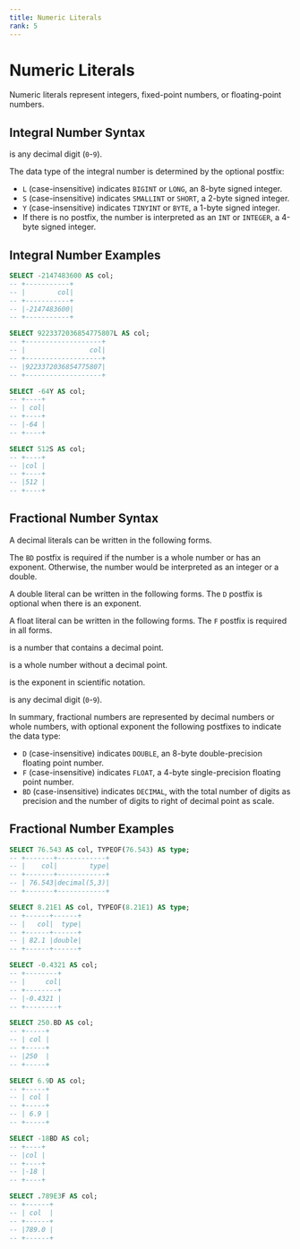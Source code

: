 ```yaml
---
title: Numeric Literals
rank: 5
---
```


# Numeric Literals

Numeric literals represent integers, fixed-point numbers, or floating-point numbers.

## Integral Number Syntax

<SyntaxBlock>
  <SyntaxText raw="['+'|'-']<digit>+['L'|'S'|'Y']" />
</SyntaxBlock>

<code><SyntaxText raw="<digit>" /></code> is any decimal digit (`0`-`9`).

The data type of the integral number is determined by the optional postfix:

- `L` (case-insensitive) indicates `BIGINT` or `LONG`, an 8-byte signed integer.
- `S` (case-insensitive) indicates `SMALLINT` or `SHORT`, a 2-byte signed integer.
- `Y` (case-insensitive) indicates `TINYINT` or `BYTE`, a 1-byte signed integer.
- If there is no postfix, the number is interpreted as an `INT` or `INTEGER`, a 4-byte signed integer.

## Integral Number Examples

```sql
SELECT -2147483600 AS col;
-- +-----------+
-- |        col|
-- +-----------+
-- |-2147483600|
-- +-----------+

SELECT 9223372036854775807L AS col;
-- +-------------------+
-- |                col|
-- +-------------------+
-- |9223372036854775807|
-- +-------------------+

SELECT -64Y AS col;
-- +----+
-- | col|
-- +----+
-- |-64 |
-- +----+

SELECT 512S AS col;
-- +----+
-- |col |
-- +----+
-- |512 |
-- +----+
```

## Fractional Number Syntax

A decimal literals can be written in the following forms.

<SyntaxBlock>
  <SyntaxText raw="<decimal>" />
  <SyntaxText raw="<decimal>[<exponent>]'BD'" />
  <SyntaxText raw="<whole>[<exponent>]'BD'" />
</SyntaxBlock>

The `BD` postfix is required if the number is a whole number or has an exponent. Otherwise, the number would be interpreted as an integer or a double.

A double literal can be written in the following forms.
The `D` postfix is optional when there is an exponent.

<SyntaxBlock>
  <SyntaxText raw="(<decimal>|<whole>)'D'" />
  <SyntaxText raw="(<decimal>|<whole>)<exponent>['D']" />
</SyntaxBlock>

A float literal can be written in the following forms.
The `F` postfix is required in all forms.

<SyntaxBlock>
  <SyntaxText raw="(<decimal>|<whole>)'F'" />
  <SyntaxText raw="(<decimal>|<whole>)<exponent>'F'" />
</SyntaxBlock>

<code><SyntaxText raw="<decimal>" /></code> is a number that contains a
decimal point.

<SyntaxBlock>
  <SyntaxText raw="['+'|'-']<digit>+'.'" />
  <SyntaxText raw="['+'|'-']<digit>+'.'<digit>+" />
  <SyntaxText raw="['+'|'-']'.'<digit>+" />
</SyntaxBlock>

<code><SyntaxText raw="<whole>" /></code> is a whole number without a decimal
point.

<SyntaxBlock>
  <SyntaxText raw="['+'|'-']<digit>+" />
</SyntaxBlock>

<code><SyntaxText raw="<exponent>" /></code> is the exponent in scientific
notation.

<SyntaxBlock>
  <SyntaxText raw="('E'|'e')['+'|'-']<digit>+" />
</SyntaxBlock>

<code><SyntaxText raw="<digit>" /></code> is any decimal digit (`0`-`9`).

In summary, fractional numbers are represented by decimal numbers or whole numbers, with optional exponent the following postfixes to indicate the data type:

- `D` (case-insensitive) indicates `DOUBLE`, an 8-byte double-precision floating point number.
- `F` (case-insensitive) indicates `FLOAT`, a 4-byte single-precision floating point number.
- `BD` (case-insensitive) indicates `DECIMAL`, with the total number of digits as precision and the number of digits to right of
  decimal point as scale.

## Fractional Number Examples

```sql
SELECT 76.543 AS col, TYPEOF(76.543) AS type;
-- +-------+------------+
-- |    col|        type|
-- +-------+------------+
-- | 76.543|decimal(5,3)|
-- +-------+------------+

SELECT 8.21E1 AS col, TYPEOF(8.21E1) AS type;
-- +------+------+
-- |   col|  type|
-- +------+------+
-- | 82.1 |double|
-- +------+------+

SELECT -0.4321 AS col;
-- +--------+
-- |     col|
-- +--------+
-- |-0.4321 |
-- +--------+

SELECT 250.BD AS col;
-- +-----+
-- | col |
-- +-----+
-- |250  |
-- +-----+

SELECT 6.9D AS col;
-- +-----+
-- | col |
-- +-----+
-- | 6.9 |
-- +-----+

SELECT -18BD AS col;
-- +----+
-- |col |
-- +----+
-- |-18 |
-- +----+

SELECT .789E3F AS col;
-- +------+
-- | col  |
-- +------+
-- |789.0 |
-- +------+
```

<script setup>
import SyntaxBlock from "@theme/components/SyntaxBlock.vue";
import SyntaxText from "@theme/components/SyntaxText.vue";
</script>
